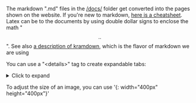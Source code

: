 The markdown ".md" files in the [/docs/](https://github.com/Physics-50/Module-1/tree/master/docs) folder get converted into the pages shown on the website. If you're new to markdown, [here is a cheatsheet](https://github.com/adam-p/markdown-here/wiki/Markdown-Here-Cheatsheet). Latex can be to the documents by using double dollar signs to enclose the math "$$ .. $$". See also [a description of kramdown](https://kramdown.gettalong.org/syntax.html), which is the flavor of markdown we are using

You can use a "\<details>" tag to create expandable tabs: 

<details>
<summary markdown='span'> Click to expand </summary>

Take a look a the raw markdown file for how to format the "\<details>" tag. 
</details>

To adjust the size of an image, you can use \'{: width="400px" height="400px"}\'